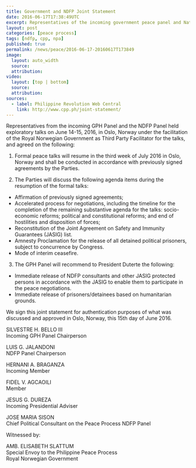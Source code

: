 ```yaml
---
title: Government and NDFP Joint Statement
date: 2016-06-17T17:38:49UTC
excerpt: Representatives of the incoming government peace panel and National Democratic Front of the Philippines panel held a talk on 14-15 June, 2016 in Oslo, Norway under the facilitation of the Royal Norwegian Government as Third Party Facilitator.
layout: post
categories: [peace process]
tags: [ndfp, cpp, npa]
published: true
permalink: /news/peace/2016-06-17-20160617T173849
image:
  layout: auto_width
  source: 
  attribution: 
video:
  layout: [top | bottom]
  source: 
  attribution: 
sources:
  - label: Philippine Revolution Web Central
    link: http://www.cpp.ph/joint-statement/
---
```


Representatives from the incoming GPH Panel and the NDFP Panel held exploratory talks on June 14-15, 2016, in Oslo, Norway under the facilitation of the Royal Norwegian Government as Third Party Facilitator for the talks, and agreed on the following:

1. Formal peace talks will resume in the third week of July 2016 in Oslo, Norway and shall be conducted in accordance with previously signed agreements by the Parties.

2. The Parties will discuss the following agenda items during the resumption of the formal talks:
* Affirmation of previously signed agreements;
* Accelerated process for negotiations, including the timeline for the completion of the remaining substantive agenda for the talks: socio-economic reforms; political and constitutional reforms; and end of hostilities and disposition of forces;
* Reconstitution of the Joint Agreement on Safety and Immunity Guarantees (JASIG) list.
* Amnesty Proclamation for the release of all detained political prisoners, subject to concurrence by Congress.
* Mode of interim ceasefire.

3. The GPH Panel will recommend to President Duterte the following:
* Immediate release of NDFP consultants and other JASIG protected persons in accordance with the JASIG to enable them to participate in the peace negotiations.
* Immediate release of prisoners/detainees based on humanitarian grounds.

We sign this joint statement for authentication purposes of what was discussed and approved in Oslo, Norway, this 15th day of June 2016.

SILVESTRE H. BELLO III<br/>
Incoming GPH Panel Chairperson

LUIS G. JALANDONI<br/>
NDFP Panel Chairperson

HERNANI A. BRAGANZA<br/>
Incoming Member

FIDEL V. AGCAOILI<br/>
Member

JESUS G. DUREZA<br/>
Incoming Presidential Adviser

JOSE MARIA SISON<br/>
Chief Political Consultant on the Peace Process NDFP Panel

Witnessed by:<br/>

AMB. ELISABETH SLATTUM<br/>
Special Envoy to the Philippine Peace Process<br/>
Royal Norwegian Government

